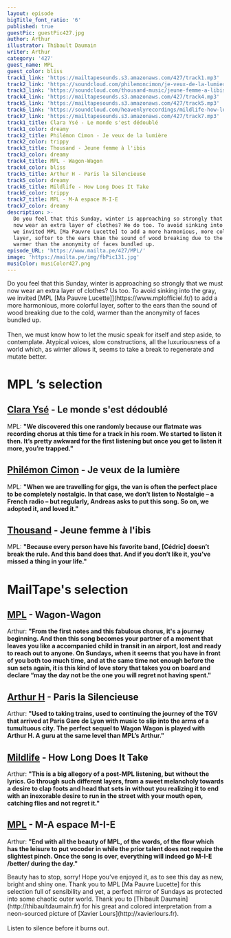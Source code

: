 ```yaml
---
layout: episode
bigTitle_font_ratio: '6'
published: true
guestPic: guestPic427.jpg
author: Arthur
illustrator: Thibault Daumain
writer: Arthur
category: '427'
guest_name: MPL
guest_color: bliss
track1_link: 'https://mailtapesounds.s3.amazonaws.com/427/track1.mp3'
track2_link: 'https://soundcloud.com/philemoncimon/je-veux-de-la-lumiere'
track3_link: 'https://soundcloud.com/thousand-music/jeune-femme-a-libis'
track4_link: 'https://mailtapesounds.s3.amazonaws.com/427/track4.mp3'
track5_link: 'https://mailtapesounds.s3.amazonaws.com/427/track5.mp3'
track6_link: 'https://soundcloud.com/heavenlyrecordings/mildlife-how-long-does-it-take-1'
track7_link: 'https://mailtapesounds.s3.amazonaws.com/427/track7.mp3'
track1_title: Clara Ysé - Le monde s'est dédoublé
track1_color: dreamy
track2_title: Philémon Cimon - Je veux de la lumière
track2_color: trippy
track3_title: Thousand - Jeune femme à l'ibis
track3_color: dreamy
track4_title: MPL - Wagon-Wagon
track4_color: bliss
track5_title: Arthur H - Paris la Silencieuse
track5_color: dreamy
track6_title: Mildlife - How Long Does It Take
track6_color: trippy
track7_title: MPL - M-A espace M-I-E
track7_color: dreamy
description: >-
  Do you feel that this Sunday, winter is approaching so strongly that we must
  now wear an extra layer of clothes? We do too. To avoid sinking into the gray,
  we invited MPL [Ma Pauvre Lucette] to add a more harmonious, more colorful
  layer, softer to the ears than the sound of wood breaking due to the cold,
  warmer than the anonymity of faces bundled up. 
episode_URL: 'https://www.mailta.pe/427/MPL/'
image: 'https://mailta.pe/img/fbPic131.jpg'
musiColor: musiColor427.png
---
```

<p id="introduction"> Do you feel that this Sunday, winter is approaching so strongly that we must now wear an extra layer of clothes? Us too. To avoid sinking into the gray, we invited [MPL [Ma Pauvre Lucette]](https://www.mplofficiel.fr/) to add a more harmonious, more colorful layer, softer to the ears than the sound of wood breaking due to the cold, warmer than the anonymity of faces bundled up.
  <br><br>
  Then, we must know how to let the music speak for itself and step aside, to contemplate. Atypical voices, slow constructions, all the luxuriousness of a world which, as winter allows it, seems to take a break to regenerate and mutate better.
</p>



# MPL ’s selection

## [Clara Ysé](https://soundcloud.com/clarayse) - Le monde s'est dédoublé
MPL: **"**We discovered this one randomly because our flatmate was recording chorus at this time for a track in his room. We started to listen it then. It’s pretty awkward for the first listening but once you get to listen it more, you’re trapped.**"**

## [Philémon Cimon](https://philemoncimon.bandcamp.com) - Je veux de la lumière
MPL: **"**When we are travelling for gigs, the van is often the perfect place to be completely nostalgic. In that case, we don’t listen to Nostalgie – a French radio – but regularly, Andreas asks to put this song. So on, we adopted it, and loved it.**"** 

## [Thousand](https://thousand1000.bandcamp.com) - Jeune femme à l'ibis
MPL: **"**Because every person have his favorite band, [Cédric] doesn’t break the rule. And this band does that. And if you don’t like it, you’ve missed a thing in your life.**"**

# MailTape's selection

## [MPL](https://www.mplofficiel.fr) - Wagon-Wagon
Arthur: **"**From the first notes and this fabulous chorus, it's a journey beginning. And then this song becomes your partner of a moment that leaves you like a accompanied child in transit in an airport, lost and ready to reach out to anyone. On Sundays, when it seems that you have in front of you both too much time, and at the same time not enough before the sun sets again, it is this kind of love story that takes you on board and declare “may the day not be the one you will regret not having spent.**"**

## [Arthur H](https://www.arthur-h.net) - Paris la Silencieuse
Arthur: **"**Used to taking trains, used to continuing the journey of the TGV that arrived at Paris Gare de Lyon with music to slip into the arms of a tumultuous city. The perfect sequel to Wagon Wagon is played with Arthur H. A guru at the same level than MPL’s Arthur.**"**

## [Mildlife](https://mildlife.com.au) - How Long Does It Take
Arthur: **"**This is a big allegory of a post-MPL listening, but without the lyrics. Go through such different layers, from a sweet melancholy towards a desire to clap foots and head that sets in without you realizing it to end with an inexorable desire to run in the street with your mouth open, catching flies and not regret it.**"**

## [MPL](https://www.mplofficiel.fr) - M-A espace M-I-E
Arthur: **"**End with all the beauty of MPL, of the words, of the flow which has the leisure to put vocoder in while the prior talent does not require the slightest pinch. Once the song is over, everything will indeed go M-I-E /better/ during the day.**"**

<p id="outroduction">Beauty has to stop, sorry! Hope you’ve enjoyed it, as to see this day as new, bright and shiny one. Thank you to MPL [Ma Pauvre Lucette] for this selection full of sensibility and yet, a perfect mirror of Sundays as protected into some chaotic outer world. Thank you to [Thibault Daumain](http://thibaultdaumain.fr) for his great and colored interpretation from a neon-sourced picture of [Xavier Lours](http://xavierlours.fr).
  <br><br>
  Listen to silence before it burns out.</p>
